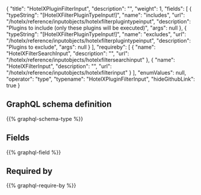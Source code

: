 {
  "title": "HotelXPluginFilterInput",
  "description": "",
  "weight": 1,
  "fields": [
    {
      "typeString": "[HotelXFilterPluginTypeInput!]",
      "name": "includes",
      "url": "/hotelx/reference/inputobjects/hotelxfilterplugintypeinput",
      "description": "Plugins to include (only these plugins will be executed)",
      "args": null
    },
    {
      "typeString": "[HotelXFilterPluginTypeInput!]",
      "name": "excludes",
      "url": "/hotelx/reference/inputobjects/hotelxfilterplugintypeinput",
      "description": "Plugins to exclude",
      "args": null
    }
  ],
  "requireby": [
    {
      "name": "HotelXFilterSearchInput",
      "description": "",
      "url": "/hotelx/reference/inputobjects/hotelxfiltersearchinput"
    },
    {
      "name": "HotelXFilterInput",
      "description": "",
      "url": "/hotelx/reference/inputobjects/hotelxfilterinput"
    }
  ],
  "enumValues": null,
  "operator": "type",
  "typename": "HotelXPluginFilterInput",
  "hideGithubLink": true
}
## GraphQL schema definition

{{% graphql-schema-type %}}

## Fields

{{% graphql-field %}}

## Required by

{{% graphql-require-by %}}

